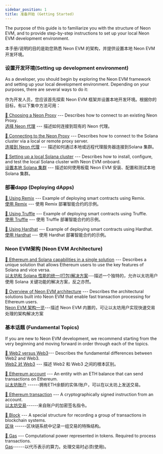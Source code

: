 ```yaml
---
sidebar_position: 1
title: 准备开始 (Getting Started)
---
```


The purpose of this guide is to familiarize you with the structure of Neon EVM, and to provide step-by-step instructions to set up your local Neon EVM development environment.

本手册/说明的目的是助您熟悉 Neon EVM 的架构，并提供设置本地 Neon EVM 开发环境。

### 设置开发环境(Setting up development environment)

As a developer, you should begin by exploring the Neon EVM framework and setting up your local development environment. Depending on your purposes, there are several ways to do it:

作为开发人员，您应该首先探索 Neon EVM 框架并设置本地开发环境。根据你的目标，有以下集中方法可用：

[🔘 Choosing a Neon Proxy](../05Developing/02Setting%20up%20Environment/01Choosing%20a%20Neon%20Proxy) --- Describes how to connect to an existing Neon Proxy.  
[选择 Neon 代理](../05Developing/02Setting%20up%20Environment/01Choosing%20a%20Neon%20Proxy) --- 描述如何连接到现有的 Neon 代理。

[🔘 Connecting to the Neon Proxy](../05Developing/02Setting%20up%20Environment/02Connecting%20to%20the%20Neon%20Proxy) --- Describes how to connect to the Solana cluster via a local or remote proxy server.  
[连接到 Neon 代理](../05Developing/02Setting%20up%20Environment/02Connecting%20to%20the%20Neon%20Proxy) --- 描述如何通过本地或远程代理服务器连接到Solana 集群。

[🔘 Setting up a local Solana cluster](../05Developing/02Setting%20up%20Environment/03Setting%20Up%20the%20Local%20Neon%20EVM%20Environment) --- Describes how to install, configure, and test the local Solana cluster with Neon EVM onboard.  
[设置本地 Solana 集群](../05Developing/02Setting%20up%20Environment/03Setting%20Up%20the%20Local%20Neon%20EVM%20Environment) --- 描述如何使用板载 Neon EVM 安装、配置和测试本地 Solana 集群。

### 部署dapp (Deploying dApps)

[🔘 Using Remix](../05Developing/03Deploying%20dApps/01iUsing%20Remix) --- Example of deploying smart contracts using Remix.  
[使用 Remix](../05Developing/03Deploying%20dApps/01iUsing%20Remix) --- 使用 Remix 部署智能合约的示例。

[🔘 Using Truffle](../05Developing/03Deploying%20dApps/02Connecting%20to%20the%20Neon%20Proxy) --- Example of deploying smart contracts using Truffle.  
[使用 Truffle](../05Developing/03Deploying%20dApps/02Connecting%20to%20the%20Neon%20Proxy) --- 使用 Truffle 部署智能合约的示例。

[🔘 Using Hardhat](../05Developing/03Deploying%20dApps/03Using%20Hardhat) --- Example of deploying smart contracts using Hardhat.  
[使用 Hardhat](../05Developing/03Deploying%20dApps/03Using%20Hardhat)  --- 使用 Hardhat 部署智能合约的示例。

### Neon EVM架构 (Neon EVM Architecture)

[🔘 Ethereum and Solana capabilities in a single solution](../09Architecture/02Ethereum%20and%2002Solana%20Capabilities%20in%20a%20single%20Solution) --- Describes a unique solution that allows Ethereum users to use the key features of Solana and vice versa.  
[以太坊和 Solana 性能的统一(打包)解决方案](../09Architecture/02Ethereum%20and%2002Solana%20Capabilities%20in%20a%20single%20Solution)---描述一个独特的，允许以太坊用户使用 Solana 关键功能的解决方案，反之亦然。

[🔘 Overview of Neon EVM architecture](../09Architecture/01Neon%20EVM%20Architecture%20Overview) --- Describes the architectural solutions built into Neon EVM that enable fast transaction processing for Ethereum users.  
[Neon EVM 架构一览](../09Architecture/01Neon%20EVM%20Architecture%20Overview)---描述 Neon EVM 内置的，可让以太坊用户实现快速交易处理的架构解决方案

### 基本话题 (Fundamental Topics)

If you are new to Neon EVM development, we recommend starting from the very beginning and moving forward in order through each of the topics.

[🔘 Web2 versus Web3](http://localhost:3000/neonwp/09Architecture/04coreaspects/07Web3%20concept)--- Describes the fundamental differences between Web2 and Web3.  
[Web2 对 Web3](http://localhost:3000/neonwp/09Architecture/04coreaspects/07Web3%20concept) --- 描述 Web2 和 Web3 之间的根本区别。

[🔘 Ethereum account](http://localhost:3000/neonwp/09Architecture/04coreaspects/07Web3%20concept) --- An entity with an ETH balance that can send transactions on Ethereum.  
[以太坊账户](http://localhost:3000/neonwp/09Architecture/04coreaspects/01Ethereum%20account) ------拥有ETH余额的实体/账户，可以在以太坊上发送交易。

[🔘 Ethereum transaction](http://localhost:3000/neonwp/09Architecture/04coreaspects/06Ethereum%20transaction) --- A cryptographically signed instruction from an account.  
[以太坊交易](http://localhost:3000/neonwp/09Architecture/04coreaspects/06Ethereum%20transaction)------来自账户的加密签名指令。

[🔘 Block](http://localhost:3000/neonwp/09Architecture/04coreaspects/02Block) --- A special structure for recording a group of transactions in blockchain systems.  
[区块](http://localhost:3000/neonwp/09Architecture/04coreaspects/02Block) ------区块链系统中记录一组交易的特殊结构。

[🔘 Gas](http://localhost:3000/neonwp/09Architecture/04coreaspects/03gas) --- Computational power represented in tokens. Required to process transactions.  
	[Gas](http://localhost:3000/neonwp/09Architecture/04coreaspects/03gas)------以代币表示的算力。处理交易时必须(使用)。